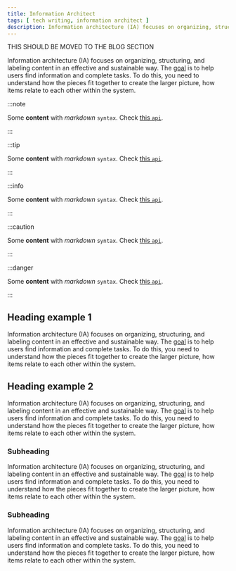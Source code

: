 ```yaml
---
title: Information Architect
tags: [ tech writing, information architect ]
description: Information architecture (IA) focuses on organizing, structuring, and labeling content in an effective and sustainable way.  The goal is to help users find information and complete tasks.  To do this, you need to understand how the pieces fit together to create the larger picture, how items relate to each other within the system. 
---
```


THIS SHOULD BE MOVED TO THE BLOG SECTION


Information architecture (IA) focuses on organizing, structuring, and labeling content in an effective and sustainable way.  The [goal](how-tos/how-tos.md) is to help users find information and complete tasks.  To do this, you need to understand how the pieces fit together to create the larger picture, how items relate to each other within the system. 

:::note

Some **content** with _markdown_ `syntax`. Check [this `api`](#).

:::

:::tip

Some **content** with _markdown_ `syntax`. Check [this `api`](#).

:::

:::info

Some **content** with _markdown_ `syntax`. Check [this `api`](#).

:::

:::caution

Some **content** with _markdown_ `syntax`. Check [this `api`](#).

:::

:::danger

Some **content** with _markdown_ `syntax`. Check [this `api`](#).

:::

## Heading example 1
Information architecture (IA) focuses on organizing, structuring, and labeling content in an effective and sustainable way.  The [goal](how-tos/how-tos.md) is to help users find information and complete tasks.  To do this, you need to understand how the pieces fit together to create the larger picture, how items relate to each other within the system. 

## Heading example 2
Information architecture (IA) focuses on organizing, structuring, and labeling content in an effective and sustainable way.  The [goal](how-tos/how-tos.md) is to help users find information and complete tasks.  To do this, you need to understand how the pieces fit together to create the larger picture, how items relate to each other within the system. 

### Subheading
Information architecture (IA) focuses on organizing, structuring, and labeling content in an effective and sustainable way.  The [goal](how-tos/how-tos.md) is to help users find information and complete tasks.  To do this, you need to understand how the pieces fit together to create the larger picture, how items relate to each other within the system. 

### Subheading 
Information architecture (IA) focuses on organizing, structuring, and labeling content in an effective and sustainable way.  The [goal](how-tos/how-tos.md) is to help users find information and complete tasks.  To do this, you need to understand how the pieces fit together to create the larger picture, how items relate to each other within the system. 